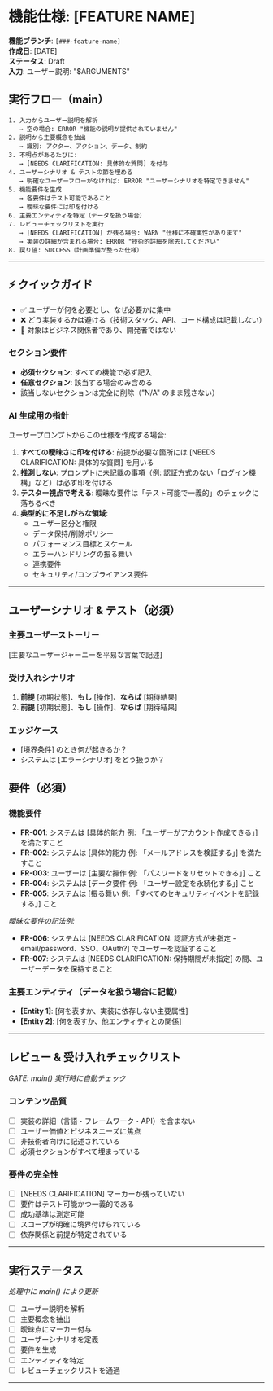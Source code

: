 # 機能仕様: [FEATURE NAME]

**機能ブランチ**: `[###-feature-name]`  
**作成日**: [DATE]  
**ステータス**: Draft  
**入力**: ユーザー説明: "$ARGUMENTS"

## 実行フロー（main）
```
1. 入力からユーザー説明を解析
   → 空の場合: ERROR "機能の説明が提供されていません"
2. 説明から主要概念を抽出
   → 識別: アクター、アクション、データ、制約
3. 不明点があるたびに:
   → [NEEDS CLARIFICATION: 具体的な質問] を付与
4. ユーザーシナリオ & テストの節を埋める
   → 明確なユーザーフローがなければ: ERROR "ユーザーシナリオを特定できません"
5. 機能要件を生成
   → 各要件はテスト可能であること
   → 曖昧な要件には印を付ける
6. 主要エンティティを特定（データを扱う場合）
7. レビューチェックリストを実行
   → [NEEDS CLARIFICATION] が残る場合: WARN "仕様に不確実性があります"
   → 実装の詳細が含まれる場合: ERROR "技術的詳細を除去してください"
8. 戻り値: SUCCESS（計画準備が整った仕様）
```

---

## ⚡ クイックガイド
- ✅ ユーザーが何を必要とし、なぜ必要かに集中
- ❌ どう実装するかは避ける（技術スタック、API、コード構成は記載しない）
- 👥 対象はビジネス関係者であり、開発者ではない

### セクション要件
- **必須セクション**: すべての機能で必ず記入
- **任意セクション**: 該当する場合のみ含める
- 該当しないセクションは完全に削除（"N/A" のまま残さない）

### AI 生成用の指針
ユーザープロンプトからこの仕様を作成する場合:
1. **すべての曖昧さに印を付ける**: 前提が必要な箇所には [NEEDS CLARIFICATION: 具体的な質問] を用いる
2. **推測しない**: プロンプトに未記載の事項（例: 認証方式のない「ログイン機構」など）は必ず印を付ける
3. **テスター視点で考える**: 曖昧な要件は「テスト可能で一義的」のチェックに落ちるべき
4. **典型的に不足しがちな領域**:
   - ユーザー区分と権限
   - データ保持/削除ポリシー  
   - パフォーマンス目標とスケール
   - エラーハンドリングの振る舞い
   - 連携要件
   - セキュリティ/コンプライアンス要件

---

## ユーザーシナリオ & テスト（必須）

### 主要ユーザーストーリー
[主要なユーザージャーニーを平易な言葉で記述]

### 受け入れシナリオ
1. **前提** [初期状態]、**もし** [操作]、**ならば** [期待結果]
2. **前提** [初期状態]、**もし** [操作]、**ならば** [期待結果]

### エッジケース
- [境界条件] のとき何が起きるか？
- システムは [エラーシナリオ] をどう扱うか？

## 要件（必須）

### 機能要件
- **FR-001**: システムは [具体的能力 例: 「ユーザーがアカウント作成できる」] を満たすこと
- **FR-002**: システムは [具体的能力 例: 「メールアドレスを検証する」] を満たすこと  
- **FR-003**: ユーザーは [主要な操作 例: 「パスワードをリセットできる」] こと
- **FR-004**: システムは [データ要件 例: 「ユーザー設定を永続化する」] こと
- **FR-005**: システムは [振る舞い 例: 「すべてのセキュリティイベントを記録する」] こと

*曖昧な要件の記法例:*
- **FR-006**: システムは [NEEDS CLARIFICATION: 認証方式が未指定 - email/password、SSO、OAuth?] でユーザーを認証すること
- **FR-007**: システムは [NEEDS CLARIFICATION: 保持期間が未指定] の間、ユーザーデータを保持すること

### 主要エンティティ（データを扱う場合に記載）
- **[Entity 1]**: [何を表すか、実装に依存しない主要属性]
- **[Entity 2]**: [何を表すか、他エンティティとの関係]

---

## レビュー & 受け入れチェックリスト
*GATE: main() 実行時に自動チェック*

### コンテンツ品質
- [ ] 実装の詳細（言語・フレームワーク・API）を含まない
- [ ] ユーザー価値とビジネスニーズに焦点
- [ ] 非技術者向けに記述されている
- [ ] 必須セクションがすべて埋まっている

### 要件の完全性
- [ ] [NEEDS CLARIFICATION] マーカーが残っていない
- [ ] 要件はテスト可能かつ一義的である  
- [ ] 成功基準は測定可能
- [ ] スコープが明確に境界付けられている
- [ ] 依存関係と前提が特定されている

---

## 実行ステータス
*処理中に main() により更新*

- [ ] ユーザー説明を解析
- [ ] 主要概念を抽出
- [ ] 曖昧点にマーカー付与
- [ ] ユーザーシナリオを定義
- [ ] 要件を生成
- [ ] エンティティを特定
- [ ] レビューチェックリストを通過

---

